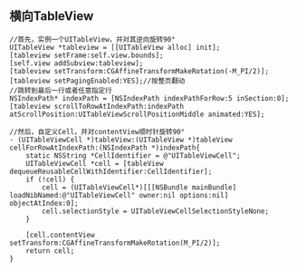 ## 横向TableView    


    //首先，实例一个UITableView，并对其逆向旋转90°
    UITableView *tableview = [[UITableView alloc] init];
    [tableview setFrame:self.view.bounds];
    [self.view addSubview:tableview];
    [tableview setTransform:CGAffineTransformMakeRotation(-M_PI/2)];
    [tableview setPagingEnabled:YES];//按整页翻动
    //跳转到最后一行或者任意指定行
    NSIndexPath* indexPath = [NSIndexPath indexPathForRow:5 inSection:0];
    [tableview scrollToRowAtIndexPath:indexPath atScrollPosition:UITableViewScrollPositionMiddle animated:YES];
    
    //然后，自定义Cell，并对contentView顺时针旋转90°
    - (UITableViewCell *)tableView:(UITableView *)tableView cellForRowAtIndexPath:(NSIndexPath *)indexPath{
        static NSString *CellIdentifier = @"UITableViewCell";
        UITableViewCell *cell = [tableView dequeueReusableCellWithIdentifier:CellIdentifier];
        if (!cell) {
            cell = (UITableViewCell*)[[[NSBundle mainBundle] loadNibNamed:@"UITableViewCell" owner:nil options:nil] objectAtIndex:0];
            cell.selectionStyle = UITableViewCellSelectionStyleNone;
        }
        
        [cell.contentView setTransform:CGAffineTransformMakeRotation(M_PI/2)];
        return cell;
    }
    
